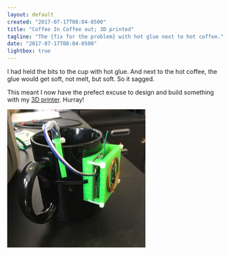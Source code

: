 ```yaml
---
layout: default
created: "2017-07-17T08:04-0500"
title: "Coffee In Coffee out; 3D printed"
tagline: "The {fix for the problem} with hot glue next to hot coffee."
date: "2017-07-17T08:04-0500"
lightbox: true
---
```



I had held the bits to the cup with hot glue.  And next to the hot coffee, the glue
would get soft, not melt, but soft.  So it sagged.

This meant I now have the prefect excuse to design and build something with my [3D
printer][].  Hurray!

<a href="/projects/images/CICO-3D-case.jpg" data-lightbox="CICO"><img src="/projects/images/CICO-3D-case-thumb.jpg" alt="All the parts mounted in a 3D printed case, hanging on the coffee mug." /></a><br/>

[3D printer]: https://www.monoprice.com/product?p_id=15365

